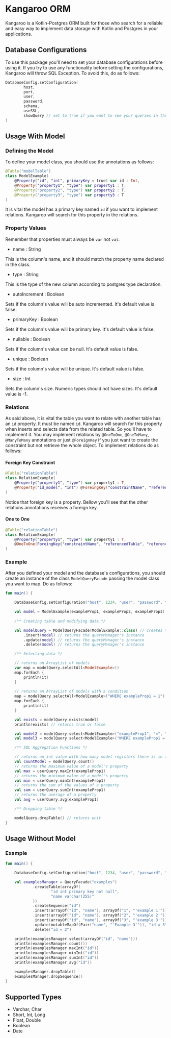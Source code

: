 # Kangaroo ORM

Kangaroo is a Kotlin-Postgres ORM built for those who search for a reliable and easy way to implement 
data storage with Kotlin and Postgres in your applications.

## Database Configurations

To use this package you'll need to set your database configurations
before using it. If you try to use any functionality before setting the configurations,
Kangaroo will throw SQL Exception. To avoid this, do as follows:

```kotlin
DatabaseConfig.setConfiguration(
        host,
        port,
        user,
        password,
        schema,
        useSSL,
        showQuery // set to true if you want to see your queries in the console. Default value false.
)
```
## Usage With Model

### Defining the Model

To define your model class, you should use the annotations as follows:

```kotlin
@Table("modelTable")
class ModelExample(
    @Property("id", "int", primaryKey = true) var id : Int,
    @Property("property1", "type") var property1 : T,
    @Property("property2", "type") var property2 : T,
    @Property("property3", "type") var property3 : T
)
```

It is vital the model has a primary key named `id` if you want to implement relations. Kangaroo will 
search for this property in the relations.

### Property Values

Remember that properties must always be `var` not `val`.

- name : String

This is the column's name, and it should match the property name declared in the class.

- type : String

This is the type of the new column according to postgres type declaration.

- autoIncrement : Boolean

Sets if the column's value will be auto incremented. It's default value is false. 

- primaryKey : Boolean

Sets if the column's value will be primary key. It's default value is false. 

- nullable : Boolean

Sets if the column's value can be null. It's default value is false. 

- unique : Boolean

Sets if the column's value will be unique. It's default value is false.

- size : Int

Sets the column's size. Numeric types should not have sizes. It's default value is -1.

### Relations

As said above, it is vital the table you want to relate with another table has an `id` property. It must be named `id`.
Kangaroo will search for this property when inserts and selects data from the related table. So you'll have to 
implement it. You may implement relations by `@OneToOne`, `@OneToMany`, `@ManyToMany` annotations or just `@ForeignKey`
if you just want to create the constraint but not retrieve the whole object. To implement relations do as follows:

#### Foreign Key Constraint

````kotlin
@Table("relationTable")
class RelationExample(
    @Property("property1", "type") var property1 : T,
    @Property("id_model", "int") @ForeingKey("constraintName", "referencedTable", "referencedProperty") var id_model : Int
)
````

Notice that foreign key is a property. Bellow you'll see that the other relations annotations receives a foreign key.

#### One to One

```kotlin
@Table("relationTable")
class RelationExample(
    @Property("property1", "type") var property1 : T,
    @OneToOne(ForeingKey("constraintName", "referencedTable", "referencedProperty")) var modelExample : ModelExample,
)
```

### Example

After you defined your model and the database's configurations, you should
create an instance of the class `ModelQueryFacade` passing the model class you want
to map. Do as follows:

```kotlin
fun main() {

    DatabaseConfig.setConfiguration("host", 1234, "user", "password", "example", false)

    val model = ModelExample(exampleProp1, exampleProp2, exampleProp3)
    
    /** Creating table and modifying data */  

    val modelQuery = ModelQueryFacade(ModelExample::class) // creates the table
        .insert(model) // returns the queryManager's instance
        .update(model) // returns the queryManager's instance
        .delete(model) // returns the queryManager's instance

    /** Selecting data */    

    // returns an ArrayList of models
    var map = modelQuery.selectAll<ModelExample>()
    map.forEach {
        println(it)
    }
    
    // returns an ArrayList of models with a condition
    map = modelQuery.selectAll<ModelExample>("WHERE exampleProp1 = 1")
    map.forEach {
        println(it)
    }

    val exists = modelQuery.exists(model)
    println(exists) // returns true or false

    val model2 = modelQuery.select<ModelExample>("exampleProp1", "=", "1") // returns null or model
    val model3 = modelQuery.select<ModelExample>("WHERE exampleProp1 = 1") // returns null or model

    /** SQL Aggregation Functions */

    // returns an int value with how many model registers there is in the database
    val countModel = modelQuery.count()
    // returns the maximum value of a model's property
    val max = userQuery.maxInt(exampleProp1)
    // returns the minimum value of a model's property
    val min = userQuery.minInt(exampleProp1)
    // returns the sum of the values of a property
    val sum = userQuery.sumInt(exampleProp1)
    // returns the average of a property
    val avg = userQuery.avg(exampleProp1)

    /** Dropping table */  

    modelQuery.dropTable() // returns unit
}
```

## Usage Without Model

### Example

```kotlin
fun main() {

    DatabaseConfig.setConfiguration("host", 1234, "user", "password", "example", false)

    val examplesManager = QueryFacade("examples")
            .createTable(arrayOf(
                    "id int primary key not null",
                    "name varchar(255)"
            ))
            .createSequence("id")
            .insert(arrayOf("id", "name"), arrayOf("1", "'example 1'"))
            .insert(arrayOf("id", "name"), arrayOf("2", "'example 2'"))
            .insert(arrayOf("id", "name"), arrayOf("3", "'example 3'"))
            .update(mutableMapOf(Pair("name", "'Example 3'")), "id = 3")
            .delete("id = 2")

    println(examplesManager.select(arrayOf("id", "name")))
    println(examplesManager.count())
    println(examplesManager.maxInt("id"))
    println(examplesManager.minInt("id"))
    println(examplesManager.sumInt("id"))
    println(examplesManager.avg("id"))

    examplesManager.dropTable()
    examplesManager.dropSequence()
}
```

## Supported Types

- Varchar, Char
- Short, Int, Long
- Float, Double
- Boolean
- Date